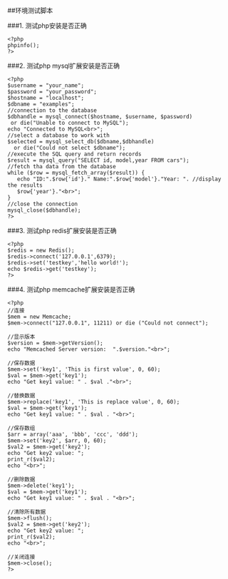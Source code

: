 ##环境测试脚本

###1. 测试php安装是否正确

    <?php  
    phpinfo();  
    ?> 

###2. 测试php mysql扩展安装是否正确

    <?php
    $username = "your_name";
    $password = "your_password";
    $hostname = "localhost"; 
    $dbname = "examples";
    //connection to the database
    $dbhandle = mysql_connect($hostname, $username, $password) 
     or die("Unable to connect to MySQL");
    echo "Connected to MySQL<br>";
    //select a database to work with
    $selected = mysql_select_db($dbname,$dbhandle) 
      or die("Could not select $dbname");
    //execute the SQL query and return records
    $result = mysql_query("SELECT id, model,year FROM cars");
    //fetch tha data from the database 
    while ($row = mysql_fetch_array($result)) {
       echo "ID:".$row{'id'}." Name:".$row{'model'}."Year: ". //display the results
       $row{'year'}."<br>";
    }
    //close the connection
    mysql_close($dbhandle);
    ?>

###3. 测试php redis扩展安装是否正确

    <?php
    $redis = new Redis();
    $redis->connect('127.0.0.1',6379);
    $redis->set('testkey','hello world!');
    echo $redis->get('testkey');
    ?>

###4. 测试php memcache扩展安装是否正确

    <?php
    //连接
    $mem = new Memcache;
    $mem->connect("127.0.0.1", 11211) or die ("Could not connect");
    
    //显示版本
    $version = $mem->getVersion();
    echo "Memcached Server version:  ".$version."<br>";
    
    //保存数据
    $mem->set('key1', 'This is first value', 0, 60);
    $val = $mem->get('key1');
    echo "Get key1 value: " . $val ."<br>";
    
    //替换数据
    $mem->replace('key1', 'This is replace value', 0, 60);
    $val = $mem->get('key1');
    echo "Get key1 value: " . $val . "<br>";
    
    //保存数组
    $arr = array('aaa', 'bbb', 'ccc', 'ddd');
    $mem->set('key2', $arr, 0, 60);
    $val2 = $mem->get('key2');
    echo "Get key2 value: ";
    print_r($val2);
    echo "<br>";
    
    //删除数据
    $mem->delete('key1');
    $val = $mem->get('key1');
    echo "Get key1 value: " . $val . "<br>";
    
    //清除所有数据
    $mem->flush();
    $val2 = $mem->get('key2');
    echo "Get key2 value: ";
    print_r($val2);
    echo "<br>";
    
    //关闭连接
    $mem->close();
    ?>
